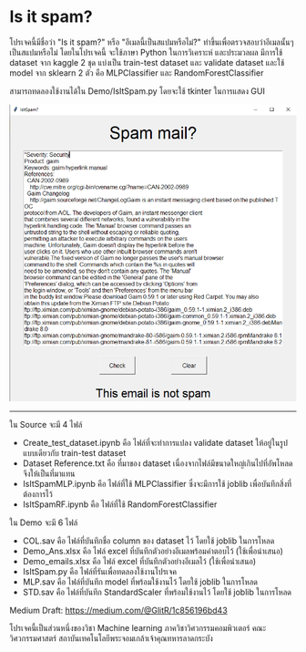 # Is it spam?
โปรเจคนี้มีชื่อว่า "Is it spam?" หรือ "อีเมลนี้เป็นสแปมหรือไม่?" ทำขึ้นเพื่อตรวจสอบว่าอีเมลนั้นๆ เป็นสแปมหรือไม่
โดยในโปรเจคนี้ จะใช้ภาษา Python ในการวิเคราะห์ และประมวลผล
มีการใช้ dataset จาก kaggle 2 ชุด แบ่งเป็น train-test dataset และ validate dataset 
และใช้ model จาก sklearn 2 ตัว คือ MLPClassifier และ RandomForestClassifier

สามารถทดลองใช้งานได้ใน Demo/IsItSpam.py โดยจะใช้ tkinter ในการแสดง GUI

![alt text](https://github.com/tsunafield1/Is_it_spam/blob/main/Example.PNG?raw=true)

------------------------------------------------

ใน Source จะมี 4 ไฟล์
- Create_test_dataset.ipynb คือ ไฟล์ที่จะทำการแปลง validate dataset ให้อยู่ในรูปแบบเดียวกับ train-test dataset
- Dataset Reference.txt คือ ที่มาของ dataset เนื่องจากไฟล์มีขนาดใหญ่เกินไปที่อัพโหลด จึงให้เป็นที่มาแทน
- IsItSpamMLP.ipynb คือ ไฟล์ที่ใช้ MLPClassifier ซึ่งจะมีการใช้ joblib เพื่อบันทึกสิ่งที่ต้องการไว้
- IsItSpamRF.ipynb คือ ไฟล์ที่ใช้ RandomForestClassifier

ใน Demo จะมี 6 ไฟล์
- COL.sav คือ ไฟล์ที่บันทึกชื่อ column ของ dataset ไว้ โดยใช้ joblib ในการโหลด
- Demo_Ans.xlsx คือ ไฟล์ excel ที่บันทึกตัวอย่างอีเมลพร้อมคำตอบไว้ (ใช้เพื่อนำเสนอ)
- Demo_emails.xlsx คือ ไฟล์ excel ที่บันทึกตัวอย่างอีเมลไว้ (ใช้เพื่อนำเสนอ)
- IsItSpam.py คือ ไฟล์ที่รันเพื่อทดลองใช้งานโปรเจค
- MLP.sav คือ ไฟล์ที่บันทึก model ที่พร้อมใช้งานไว้ โดยใช้ joblib ในการโหลด
- STD.sav คือ ไฟล์ที่บันทึก StandardScaler ที่พร้อมใช้งานไว้ โดยใช้ joblib ในการโหลด

Medium Draft: https://medium.com/@GlitR/1c856196bd43

โปรเจคนี้เป็นส่วนหนึ่งของวิชา Machine learning ภาควิชาวิศวกรรมคอมพิวเตอร์ คณะวิศวกรรมศาสตร์ สถาบันเทคโนโลยีพระจอมเกล้าเจ้าคุณทหารลาดกระบัง

